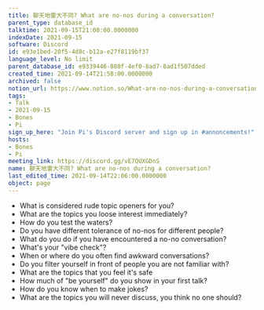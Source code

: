 ```yaml
---
title: 聊天地雷大不同? What are no-nos during a conversation?
parent_type: database_id
talktime: 2021-09-15T21:00:00.0000000
indexDate: 2021-09-15
software: Discord
id: e93e1bed-20f5-4d8c-b12a-e27f8119bf37
language_level: No limit
parent_database_id: e9339446-880f-4ef0-8ad7-8ad1f507dded
created_time: 2021-09-14T21:58:00.0000000
archived: false
notion_url: https://www.notion.so/What-are-no-nos-during-a-conversation-e93e1bed20f54d8cb12ae27f8119bf37
tags:
- Talk
- 2021-09-15
- Bones
- Pi
sign_up_here: "Join Pi's Discord server and sign up in #annoncements!"
hosts:
- Bones
- Pi
meeting_link: https://discord.gg/vE7QUXGDnS
name: 聊天地雷大不同? What are no-nos during a conversation?
last_edited_time: 2021-09-14T22:06:00.0000000
object: page
---
```



   - What is considered rude topic openers for you?
   - What are the topics you loose interest immediately?
   - How do you test the waters?
   - Do you have different tolerance of no-nos for different people?
   - What do you do if you have encountered a no-no conversation? 
   - What's your "vibe check"?
   - When or where do you often find awkward conversations?
   - Do you filter yourself in front of people you are not familiar with?
   - What are the topics that you feel it's safe
   - How much of "be yourself" do you show in your first talk?
   - How do you know when to make jokes?
   - What are the topics you will never discuss, you think no one should?









